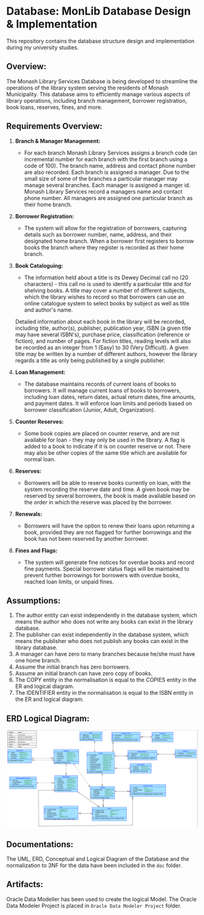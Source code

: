 # Database: MonLib Database Design & Implementation

This repository contains the database structure design and implementation during my university studies. 

## Overview: 

The Monash Library Services Database is being developed to streamline the operations of the library system serving the residents of Monash Municipality. This database aims to efficiently manage various aspects of library operations, including branch management, borrower registration, book loans, reserves, fines, and more. 

## Requirements Overview:

1. **Branch & Manager Management:** 
   - For each branch Monash Library Services assigns a branch code (an incremental number for each branch with the first branch using a code of 100). The branch name, address and contact phone number are also recorded. Each branch is assigned a manager. Due to the small size of some of the branches a particular manager may manage several branches. Each manager is assigned a manger id. Monash Library Services record a managers name and contact phone number. All managers are assigned one particular branch as their home branch.

2. **Borrower Registration:** 
   - The system will allow for the registration of borrowers, capturing details such as borrower number, name, address, and their designated home branch. When a borrower first registers to borrow books the branch where they register is recorded as their home branch.

4. **Book Cataloguing:** 
   - The information held about a title is its Dewey Decimal call no (20 characters) - this call no is used
   to identify a particular title and for shelving books. A title may cover a number of different subjects, which the library wishes to record so that borrowers can use an online catalogue system to select books by subject as well as title and
   author's name.   

   Detailed information about each book in the library will be recorded, including title, author(s), publisher, publication year, ISBN (a given title may have several ISBN's), purchase price, classification (reference or fiction), and number of pages. For fiction titles, reading levels will also be recorded  as an integer from 1 (Easy) to 30 (Very Difficult). A given title may be written by a number of different authors, however the library regards a title as only being published by a single publisher. 


5. **Loan Management:** 
   - The database maintains records of current loans of books to borrowers. It will manage current loans of books to borrowers, including loan dates, return dates, actual return dates, fine amounts, and payment dates. It will enforce loan limits and periods based on borrower classification (Junior, Adult, Organization).

6. **Counter Reserves:** 
   - Some book copies are placed on counter reserve, and are not available for loan - they may only be used in the library. A flag is added to a book to indicate if it is on counter reserve or not. There may also be other copies of the same title which are available for normal loan.


7. **Reserves:** 
   - Borrowers will be able to reserve books currently on loan, with the system recording the reserve date and time. A given book may be reserved by several borrowers, the book is made available based on the order in which the reserve was placed by the borrower.


7. **Renewals:** 
   - Borrowers will have the option to renew their loans upon returning a book, provided they are not flagged for further borrowings and the book has not been reserved by another borrower.

8. **Fines and Flags:** 
   - The system will generate fine notices for overdue books and record fine payments. Special borrower status flags will be maintained to prevent further borrowings for borrowers with overdue books, reached loan limits, or unpaid fines.



## Assumptions:
1. The author entity can exist independently in the database system, which means the
author who does not write any books can exist in the library database.
2. The publisher can exist independently in the database system, which means the
publisher who does not publish any books can exist in the library database.
3. A manager can have zero to many branches because he/she must have one home
branch.
4. Assume the initial branch has zero borrowers.
5. Assume an initial branch can have zero copy of books.
6. The COPY entity in the normalisation is equal to the COPIES entity in the ER and logical
diagram.
7. The IDENTIFIER entity in the normalisation is equal to the ISBN entity in the ER and
logical diagram.


## ERD Logical Diagram:
![MonLib ERD Logical Diagram](./doc/monlib_logical_image.png "MonLib ERD Logical Diagram")



## Documentations:
The UML, ERD, Conceptual and Logical Diagram of the Database and the normalization to 3NF for the data have been included in the `doc` folder.


## Artifacts:
Oracle Data Modeller has been used to create the logical Model. The Oracle Data Modeler Project is placed in `Oracle Data Modeler Project` folder.




